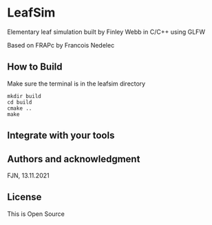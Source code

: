 # LeafSim

Elementary leaf simulation built by Finley Webb in C/C++ using GLFW

Based on FRAPc by Francois Nedelec

## How to Build

Make sure the terminal is in the leafsim directory

```
mkdir build
cd build
cmake ..
make
```

## Integrate with your tools

## Authors and acknowledgment

FJN, 13.11.2021

## License

This is Open Source
